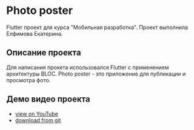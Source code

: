# Photo poster 

Flutter проект для курса "Мобильная разработка". Проект выполнила Елфимова Екатерина.

## Описание проекта

Для написания прокета использовался Flutter с применением архитектуры BLOC.
Photo poster - это приложение для публикации и просмотра фото.

## Демо видео проекта
- [view on YouTube](https://www.youtube.com/watch?v=1jOThBtkToY)
- [download from git](https://github.com/Zeleboba99/photo-poster/blob/master/demo_Elfimova.mp4)
